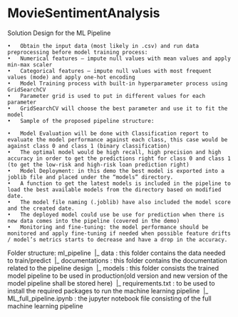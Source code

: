 # MovieSentimentAnalysis

Solution Design for the ML Pipeline

	•	Obtain the input data (most likely in .csv) and run data preprocessing before model training process:
	•	Numerical features – impute null values with mean values and apply min-max scaler
	•	Categorical features – impute null values with most frequent values (mode) and apply one-hot encoding
	•	Model Training process with built-in hyperparameter process using GridSearchCV
	•	Parameter grid is used to put in different values for each parameter
	•	GridSearchCV will choose the best parameter and use it to fit the model
	•	Sample of the proposed pipeline structure:

	•	Model Evaluation will be done with Classification report to evaluate the model performance against each class, this case would be against class 0 and class 1 (binary classification) 
	•	The optimal model would be high recall, high precision and high accuracy in order to get the predictions right for class 0 and class 1 (to get the low-risk and high-risk loan prediction right)
	•	Model Deployment: in this demo the best model is exported into a joblib file and placed under the “models” directory. 
	•	A function to get the latest models is included in the pipeline to load the best available models from the directory based on modified date.
	•	The model file naming (.joblib) have also included the model score and the created date.
	•	The deployed model could use be use for prediction when there is new data comes into the pipeline (covered in the demo)
	•	Monitoring and fine-tuning: the model performance should be monitored and apply fine-tuning if needed when possible feature drifts / model’s metrics starts to decrease and have a drop in the accuracy.
Folder structure:
ml_pipeline   |_ data : this folder contains the data needed to train/predict   |_ documentations : this folder contains the documentation related to the pipeline design   |_ models : this folder consists the trained model pipeline to be used in production(old version and new version of the model pipeline shall be stored here)       |_ requirements.txt : to be used to install the required packages to run the machine learning pipeline       |_ ML_full_pipeline.ipynb : the jupyter notebook file consisting of the full machine learning pipeline
